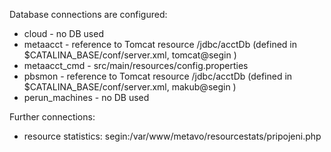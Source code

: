Database connections are configured:

* cloud -  no DB used
* metaacct - reference to Tomcat resource /jdbc/acctDb (defined in $CATALINA_BASE/conf/server.xml, tomcat@segin )
* metaacct_cmd - src/main/resources/config.properties
* pbsmon - reference to Tomcat resource /jdbc/acctDb (defined in $CATALINA_BASE/conf/server.xml, makub@segin )
* perun_machines - no DB used

Further connections:
* resource statistics: segin:/var/www/metavo/resourcestats/pripojeni.php
